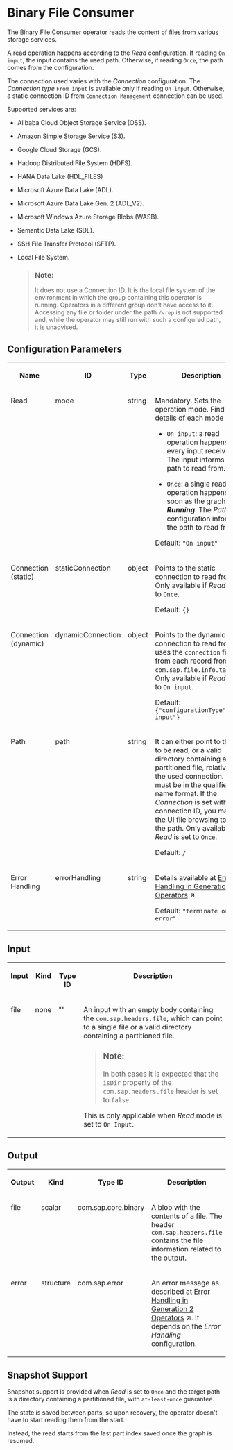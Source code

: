 <!-- loio1faddfa3f3e14bcb98049e90ece74f1f -->

# Binary File Consumer

The Binary File Consumer operator reads the content of files from various storage services.



A read operation happens according to the *Read* configuration. If reading `On input`, the input contains the used path. Otherwise, if reading `Once`, the path comes from the configuration.

The connection used varies with the *Connection* configuration. The *Connection type* `From input` is available only if reading `On input`. Otherwise, a static connection ID from `Connection Management` connection can be used.

Supported services are:

-   Alibaba Cloud Object Storage Service \(OSS\).

-   Amazon Simple Storage Service \(S3\).
-   Google Cloud Storage \(GCS\).
-   Hadoop Distributed File System \(HDFS\).
-   HANA Data Lake \(HDL\_FILES\)
-   Microsoft Azure Data Lake \(ADL\).
-   Microsoft Azure Data Lake Gen. 2 \(ADL\_V2\).
-   Microsoft Windows Azure Storage Blobs \(WASB\).
-   Semantic Data Lake \(SDL\).
-   SSH File Transfer Protocol \(SFTP\).
-   Local File System.

    > ### Note:  
    > It does not use a Connection ID. It is the local file system of the environment in which the group containing this operator is running. Operators in a different group don't have access to it. Accessing any file or folder under the path `/vrep` is not supported and, while the operator may still run with such a configured path, it is unadvised.




<a name="loio1faddfa3f3e14bcb98049e90ece74f1f__section_yjs_x2l_ntb"/>

## Configuration Parameters


<table>
<tr>
<th valign="top">

Name

</th>
<th valign="top">

ID

</th>
<th valign="top">

Type

</th>
<th valign="top">

Description

</th>
</tr>
<tr>
<td valign="top">

Read

</td>
<td valign="top">

mode

</td>
<td valign="top">

string

</td>
<td valign="top">

Mandatory. Sets the operation mode. Find details of each mode below.

-   `On input`: a read operation happens for every input received. The input informs the path to read from.

-   `Once`: a single read operation happens as soon as the graph is ***Running***. The *Path* configuration informs the path to read from.

Default: `"On input"`

</td>
</tr>
<tr>
<td valign="top">

Connection \(static\)

</td>
<td valign="top">

staticConnection

</td>
<td valign="top">

object

</td>
<td valign="top">

Points to the static connection to read from. Only available if *Read* is set to `Once`.

Default: `{}`

</td>
</tr>
<tr>
<td valign="top">

Connection \(dynamic\)

</td>
<td valign="top">

dynamicConnection

</td>
<td valign="top">

object

</td>
<td valign="top">

Points to the dynamic connection to read from. It uses the `connection` field from each record from the `com.sap.file.info.table`. Only available if *Read* is set to `On input`.

Default: `{"configurationType":"From input"}`

</td>
</tr>
<tr>
<td valign="top">

Path

</td>
<td valign="top">

path

</td>
<td valign="top">

string

</td>
<td valign="top">

It can either point to the file to be read, or a valid directory containing a partitioned file, relative to the used connection. It must be in the qualified name format. If the *Connection* is set with a connection ID, you may use the UI file browsing to set the path. Only available if *Read* is set to `Once`.

Default: `/`

</td>
</tr>
<tr>
<td valign="top">

Error Handling

</td>
<td valign="top">

errorHandling

</td>
<td valign="top">

string

</td>
<td valign="top">

Details available at [Error Handling in Generation 2 Operators](https://help.sap.com/viewer/1c1341f6911f4da5a35b191b40b426c8/Cloud/en-US/b88468d2f3184b9098164cfde2af1d8c.html "The SAP Data Intelligent Modeler reports errors to a dedicated operator through an error output port.") :arrow_upper_right:.

Default: `"terminate on error"`

</td>
</tr>
</table>



<a name="loio1faddfa3f3e14bcb98049e90ece74f1f__section_fjp_mgl_ntb"/>

## Input


<table>
<tr>
<th valign="top">

Input

</th>
<th valign="top">

Kind

</th>
<th valign="top">

Type ID

</th>
<th valign="top">

Description

</th>
</tr>
<tr>
<td valign="top">

file

</td>
<td valign="top">

none

</td>
<td valign="top">

""

</td>
<td valign="top">

An input with an empty body containing the `com.sap.headers.file`, which can point to a single file or a valid directory containing a partitioned file.

> ### Note:  
> In both cases it is expected that the `isDir` property of the `com.sap.headers.file` header is set to `false`.

This is only applicable when *Read* mode is set to `On Input`.

</td>
</tr>
</table>



<a name="loio1faddfa3f3e14bcb98049e90ece74f1f__section_tm5_qgl_ntb"/>

## Output


<table>
<tr>
<th valign="top">

Output

</th>
<th valign="top">

Kind

</th>
<th valign="top">

Type ID

</th>
<th valign="top">

Description

</th>
</tr>
<tr>
<td valign="top">

file

</td>
<td valign="top">

scalar

</td>
<td valign="top">

com.sap.core.binary

</td>
<td valign="top">

A blob with the contents of a file. The header `com.sap.headers.file` contains the file information related to the output.

</td>
</tr>
<tr>
<td valign="top">

error

</td>
<td valign="top">

structure

</td>
<td valign="top">

com.sap.error

</td>
<td valign="top">

An error message as described at [Error Handling in Generation 2 Operators](https://help.sap.com/viewer/1c1341f6911f4da5a35b191b40b426c8/Cloud/en-US/b88468d2f3184b9098164cfde2af1d8c.html "The SAP Data Intelligent Modeler reports errors to a dedicated operator through an error output port.") :arrow_upper_right:. It depends on the *Error Handling* configuration.

</td>
</tr>
</table>



<a name="loio1faddfa3f3e14bcb98049e90ece74f1f__section_dcx_c5l_3vb"/>

## Snapshot Support

Snapshot support is provided when *Read* is set to `Once` and the target path is a directory containing a partitioned file, with `at-least-once` guarantee.

The state is saved between parts, so upon recovery, the operator doesn't have to start reading them from the start.

Instead, the read starts from the last part index saved once the graph is resumed.

